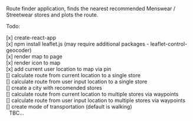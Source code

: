 Route finder application, finds the nearest recommended Menswear / Streetwear stores and plots the route. 

Todo: 

[x] create-react-app 
<br>
[x] npm install leaflet.js (may require additional packages - leaflet-control-geocoder) 
<br>
[x] render map to page
<br>
[x] render icon to map
<br>
[x] add current user location to map via pin 
<br>
[] calculate route from current location to a single store 
<br>
[] calculate route from user input location to a single store 
<br>
[] create a city with recomended stores 
<br>
[] calculate route from current location to multiple stores via waypoints 
<br>
[] calculate route from user input location to multiple stores via waypoints 
<br>
[] create mode of transportation (default is walking) 
<br>
  TBC...
